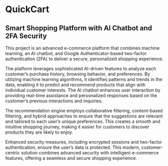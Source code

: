 # QuickCart

## Smart Shopping Platform with AI Chatbot and 2FA Security

This project is an advanced e-commerce platform that combines machine learning, an AI chatbot, and Google Authenticator-based two-factor authentication (2FA) to deliver a secure, personalized shopping experience.

The platform leverages sophisticated AI-driven features to analyze each customer’s purchase history, browsing behavior, and preferences. By utilizing machine learning algorithms, it identifies patterns and trends in the data, enabling it to predict and recommend products that align with individual customer interests. The AI chatbot enhances user interaction by providing real-time assistance and personalized responses based on the customer’s previous interactions and inquiries.

The recommendation engine employs collaborative filtering, content-based filtering, and hybrid approaches to ensure that the suggestions are relevant and tailored to each user’s unique preferences. This creates a smooth and intuitive shopping journey, making it easier for customers to discover products they are likely to enjoy.

Enhanced security measures, including encrypted sessions and two-factor authentication, ensure the user’s data is protected. This modern, customer-centric solution combines advanced security with intelligent e-commerce features, offering a seamless and secure shopping experience.
